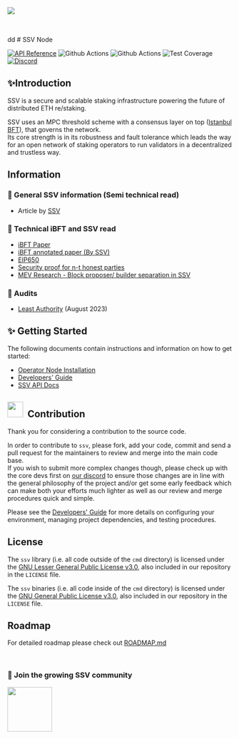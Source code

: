 [<img src="https://i.ibb.co/cvn41hw/GIthub-banners.png" >](https://ssv.network/)

<br>
<br>
dd
# SSV Node

[![API Reference](https://img.shields.io/badge/API%20Reference-blue)](https://pkg.go.dev/github.com/ssvlabs/ssv)
![Github Actions](https://github.com/ssvlabs/ssv/actions/workflows/unit-test.yml/badge.svg?branch=main)
![Github Actions](https://github.com/ssvlabs/ssv/actions/workflows/lint.yml/badge.svg?branch=main)
![Test Coverage](./docs/resources/cov-badge.svg)
[![Discord](https://img.shields.io/badge/discord-join%20chat-blue.svg)](https://discord.gg/ssvnetworkofficial)

[comment]: <> ([![Go Report Card]&#40;https://goreportcard.com/badge/github.com/ssvlabs/ssv&#41;]&#40;https://goreportcard.com/report/github.com/ssvlabs/ssv&#41;)

[comment]: <> ([![Travis]&#40;https://travis-ci.com/ssvlabs/ssv.svg?branch=main&#41;]&#40;https://travis-ci.com/ssvlabs/ssv&#41;)

## ✨Introduction

SSV is a secure and scalable staking infrastructure powering the future of distributed ETH re/staking.

SSV uses an MPC threshold scheme with a consensus layer on top ([Istanbul BFT](https://arxiv.org/pdf/2002.03613.pdf)),
that governs the network. \
Its core strength is in its robustness and fault tolerance which leads the way for an open network of staking operators
to run validators in a decentralized and trustless way.

## Information

### 🔷 General SSV information (Semi technical read)

- Article by [SSV](https://medium.com/bloxstaking/an-introduction-to-secret-shared-validators-ssv-for-ethereum-2-0-faf49efcabee)

### 🔷 Technical iBFT and SSV read

- [iBFT Paper](https://arxiv.org/pdf/2002.03613.pdf)
- [iBFT annotated paper (By SSV)](./ibft/IBFT.md)
- [EIP650](https://github.com/ethereum/EIPs/issues/650)
- [Security proof for n-t honest parties](https://notes.ethereum.org/DYU-NrRBTxS3X0fu_MidnA)
- [MEV Research - Block proposer/ builder separation in SSV](https://hackmd.io/DHt98PC_S_60NbnW4Wgssg)

### 🔷 Audits

- [Least Authority](/audits/Least%20Authority.pdf) (August 2023)

## ✨ Getting Started

The following documents contain instructions and information on how to get started:

- [Operator Node Installation](https://docs.ssv.network/run-a-node/operator-node/installation)
- [Developers' Guide](./docs/DEV_GUIDE.md)
- [SSV API Docs](https://ssvlabs.github.io/ssv/)

## <img src="https://github.com/Anmol-Baranwal/Cool-GIFs-For-GitHub/assets/74038190/fa83eeb9-f4e2-4d85-93f0-688af11babf8" width="35">&nbsp; Contribution

Thank you for considering a contribution to the source code.

In order to contribute to `ssv`, please fork, add your code, commit and send a pull request
for the maintainers to review and merge into the main code base.\
If you wish to submit more complex changes though, please check up with the core devs first on [our discord](https://discord.gg/ssvnetworkofficial)
to ensure those changes are in line with the general philosophy of the project and/or get
some early feedback which can make both your efforts much lighter as well as our review
and merge procedures quick and simple.

Please see the [Developers' Guide](./docs/DEV_GUIDE.md)
for more details on configuring your environment, managing project dependencies, and
testing procedures.

## License

The `ssv` library (i.e. all code outside of the `cmd` directory) is licensed under the
[GNU Lesser General Public License v3.0](https://www.gnu.org/licenses/lgpl-3.0.en.html),
also included in our repository in the `LICENSE` file.

The `ssv` binaries (i.e. all code inside of the `cmd` directory) is licensed under the
[GNU General Public License v3.0](https://www.gnu.org/licenses/gpl-3.0.en.html), also
included in our repository in the `LICENSE` file.

## Roadmap

For detailed roadmap please check out [ROADMAP.md](./ROADMAP.md)

<BR>

### 📌 Join the growing SSV community

 <a href="https://discord.gg/ssvnetworkofficial" target="_blank">
<img src="https://user-images.githubusercontent.com/74038190/221352968-ac6f7b24-ed9a-4d00-a045-710caa6fc834.gif" width="100">
 </a>
<br><br>
